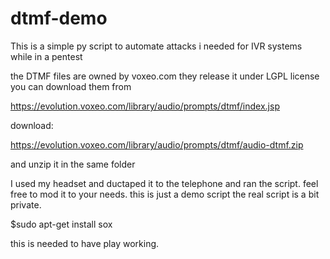 # dtmf-demo

This is a simple py script to automate attacks i needed for IVR systems while in a pentest

the DTMF files are owned by voxeo.com they release it under LGPL license you can download them from

https://evolution.voxeo.com/library/audio/prompts/dtmf/index.jsp

download:

https://evolution.voxeo.com/library/audio/prompts/dtmf/audio-dtmf.zip

and unzip it in the same folder

I used my headset and ductaped it to the telephone and ran the script. feel free to mod it to your needs. this is just a demo script the real script is a bit private.


$sudo apt-get install sox 

this is needed to have play working.
